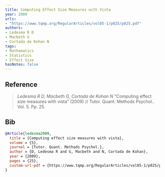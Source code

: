 ```yaml
---
title: Computing Effect Size Measures with Vista
year: 2009
urls:
- "https://www.tqmp.org/RegularArticles/vol05-1/p025/p025.pdf"
authors:
- Ledesma R D
- Macbeth G
- Cortada de Kohan N
tags:
- Mathematics
- Statistics
- Effect Size
hasNotes: false
---
```


## Reference

> <i>Ledesma R D, Macbeth G, Cortada de Kohan N</i> “Computing effect size measures with vista” (2009) // Tutor. Quant. Methods Psychol.. Vol.&nbsp;5. Pp.&nbsp;25.

## Bib

```bib
@Article{ledesma2009,
  title = {Computing effect size measures with vista},
  volume = {5},
  journal = {Tutor. Quant. Methods Psychol.},
  author = {D, Ledesma R and G, Macbeth and N, Cortada de Kohan},
  year = {2009},
  pages = {25},
  custom-url-pdf = {https://www.tqmp.org/RegularArticles/vol05-1/p025/p025.pdf}
}
```
